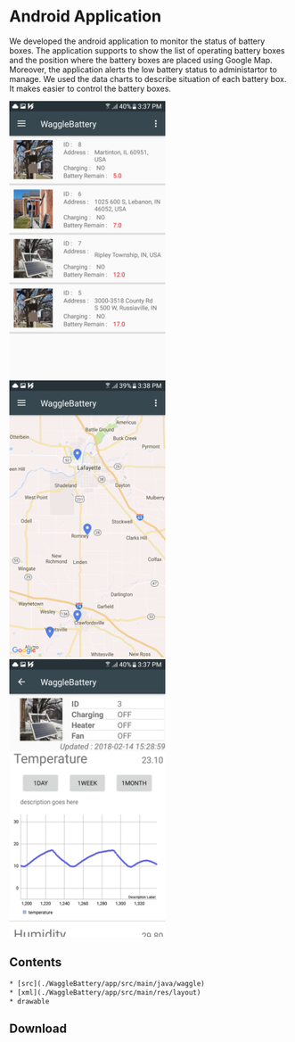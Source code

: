 # Android Application

We developed the android application to monitor the status of battery boxes. The application supports to show the list of operating battery boxes and the position where the battery boxes are placed using Google Map. Moreover, the application alerts the low battery status to administartor to manage. We used the data charts to describe situation of each battery box. It makes easier to control the battery boxes.

<img src="./App_Image/app_list.png" width="280px" height="auto"></img>
<img src="./App_Image/app_map.png" width="280px" height="auto"></img>
<img src="./App_Image/app_details.png" width="280px" height="auto"></img>

## Contents
	* [src](./WaggleBattery/app/src/main/java/waggle)
	* [xml](./WaggleBattery/app/src/main/res/layout)
	* drawable

## Download
